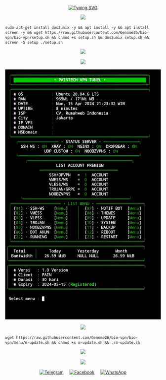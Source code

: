 <p align="center">
<a href="https://git.io/typing-svg"><img src="https://readme-typing-svg.demolab.com?font=Fira+Code&pause=1000&color=43E405&random=false&width=435&lines=%22+Script+Bio_Hazard+Vpn+Tunneling+%22;%22+Bio_Hazard+VPN+Tunneling+Script+%22" alt="Typing SVG" /></a>

<p align="center"><img src="https://img.shields.io/badge/install-autoscript vpn-success.svg">

<pre><code>sudo apt-get install dos2unix -y && apt install -y && apt install screen -y && wget https://raw.githubusercontent.com/Genome26/bio-vpn/bio-vpn/setup.sh && chmod +x setup.sh && dos2unix setup.sh && screen -S setup ./setup.sh
</code></pre>

<p align="center">
  <img src="https://user-images.githubusercontent.com/76937659/153705486-44e6c1b2-74fa-4d44-be1c-36c8fdb83331.gif"/>
</p>


<p align="center"><img src="https://img.shields.io/badge/Tampilan-success.svg">
  
![logo](https://raw.githubusercontent.com/Genome26/bio-vpn/bio-vpn/contoh_script.png.png)

<p align="center"><img src="https://img.shields.io/badge/script-update-success.svg">

````
wget https://raw.githubusercontent.com/Genome26/bio-vpn/bio-vpn/menu/m-update.sh && chmod +x m-update.sh && ./m-update.sh
````
<p align="center">
  <img src="https://user-images.githubusercontent.com/76937659/153705486-44e6c1b2-74fa-4d44-be1c-36c8fdb83331.gif"/>
</p>

<p align="center"><img src="https://img.shields.io/badge/owner contact -success.svg">
  
<p align="center">
  <a href="https://t.me/bio_hazard89"><img src="https://img.icons8.com/color/30/000000/telegram-app--v1.png" alt="Telegram" style="margin-right: 15px;"></a>
  <a href="https://www.facebook.com/pn"><img src="https://img.icons8.com/color/30/000000/facebook-new.png" alt="Facebook" style="margin-right: 15px;"></a>
  <a href="https://wa.me/254797264947"><img src="https://img.icons8.com/color/30/000000/whatsapp--v1.png" alt="WhatsApp"></a>
</p>
